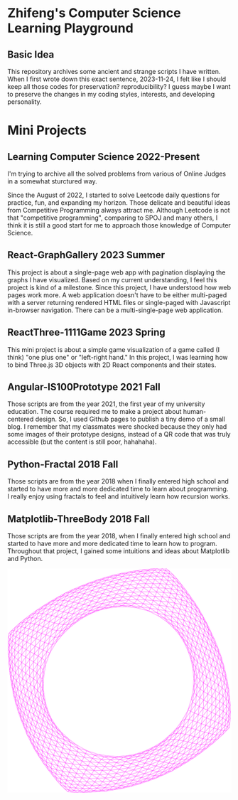 # Zhifeng's Computer Science Learning Playground

## Basic Idea

This repository archives some ancient and strange scripts I have written. When I first wrote down this exact sentence, 2023-11-24, I felt like I should keep all those codes for preservation? reproducibility? I guess maybe I want to preserve the changes in my coding styles, interests, and developing personality.

# Mini Projects

## Learning Computer Science 2022-Present

I'm trying to archive all the solved problems from various of Online Judges in a somewhat sturctured way.

Since the August of 2022, I started to solve Leetcode daily questions for practice, fun, and expanding my horizon. Those delicate and beautiful ideas from Competitive Programming always attract me. Although Leetcode is not that "competitive programming", comparing to SPOJ and many others, I think it is still a good start for me to approach those knowledge of Computer Science.

## React-GraphGallery 2023 Summer

This project is about a single-page web app with pagination displaying the graphs I have visualized. Based on my current understanding, I feel this project is kind of a milestone. Since this project, I have understood how web pages work more. A web application doesn't have to be either multi-paged with a server returning rendered HTML files or single-paged with Javascript in-browser navigation. There can be a multi-single-page web application.

## ReactThree-1111Game 2023 Spring

This mini project is about a simple game visualization of a game called (I think) "one plus one" or "left-right hand." In this project, I was learning how to bind Three.js 3D objects with 2D React components and their states.

## Angular-IS100Prototype 2021 Fall

Those scripts are from the year 2021, the first year of my university education. The course required me to make a project about human-centered design. So, I used Github pages to publish a tiny demo of a small blog. I remember that my classmates were shocked because they only had some images of their prototype designs, instead of a QR code that was truly accessible (but the content is still poor, hahahaha).

## Python-Fractal 2018 Fall

Those scripts are from the year 2018 when I finally entered high school and started to have more and more dedicated time to learn about programming. I really enjoy using fractals to feel and intuitively learn how recursion works.

## Matplotlib-ThreeBody 2018 Fall

Those scripts are from the year 2018, when I finally entered high school and started to have more and more dedicated time to learn how to program. Throughout that project, I gained some intuitions and ideas about Matplotlib and Python.

![](../assets/Jagmesh1.svg)
